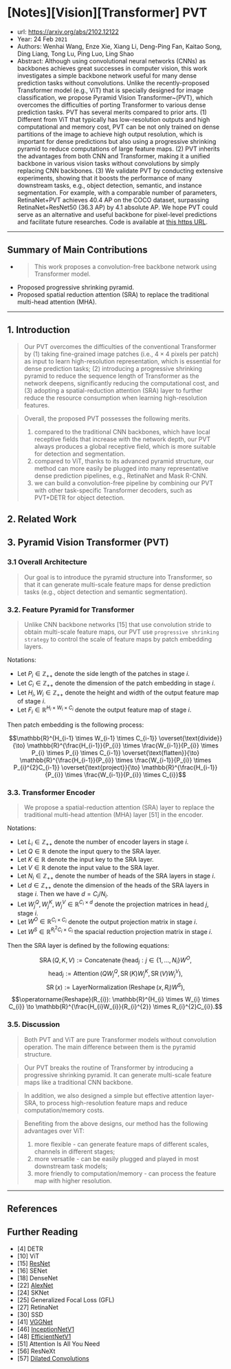 # [Notes][Vision][Transformer] PVT

* url: https://arxiv.org/abs/2102.12122
* Year: 24 Feb `2021`
* Authors: Wenhai Wang, Enze Xie, Xiang Li, Deng-Ping Fan, Kaitao Song, Ding Liang, Tong Lu, Ping Luo, Ling Shao
* Abstract: Although using convolutional neural networks (CNNs) as backbones achieves great successes in computer vision, this work investigates a simple backbone network useful for many dense prediction tasks without convolutions. Unlike the recently-proposed Transformer model (e.g., ViT) that is specially designed for image classification, we propose Pyramid Vision Transformer~(PVT), which overcomes the difficulties of porting Transformer to various dense prediction tasks. PVT has several merits compared to prior arts. (1) Different from ViT that typically has low-resolution outputs and high computational and memory cost, PVT can be not only trained on dense partitions of the image to achieve high output resolution, which is important for dense predictions but also using a progressive shrinking pyramid to reduce computations of large feature maps. (2) PVT inherits the advantages from both CNN and Transformer, making it a unified backbone in various vision tasks without convolutions by simply replacing CNN backbones. (3) We validate PVT by conducting extensive experiments, showing that it boosts the performance of many downstream tasks, e.g., object detection, semantic, and instance segmentation. For example, with a comparable number of parameters, RetinaNet+PVT achieves 40.4 AP on the COCO dataset, surpassing RetinaNet+ResNet50 (36.3 AP) by 4.1 absolute AP. We hope PVT could serve as an alternative and useful backbone for pixel-level predictions and facilitate future researches. Code is available at [this https URL](https://github.com/whai362/PVT).

----------------------------------------------------------------------------------------------------

## Summary of Main Contributions

* > This work proposes a convolution-free backbone network using Transformer model.
* Proposed progressive shrinking pyramid.
* Proposed spatial reduction attention (SRA) to replace the traditional multi-head attention (MHA).

----------------------------------------------------------------------------------------------------

## 1. Introduction

> Our PVT overcomes the difficulties of the conventional Transformer by (1) taking fine-grained image patches (i.e., $4 \times 4$ pixels per patch) as input to learn high-resolution representation, which is essential for dense prediction tasks; (2) introducing a progressive shrinking pyramid to reduce the sequence length of Transformer as the network deepens, significantly reducing the computational cost, and (3) adopting a spatial-reduction attention (SRA) layer to further reduce the resource consumption when learning high-resolution features.

> Overall, the proposed PVT possesses the following merits.
> 1. compared to the traditional CNN backbones, which have local receptive fields that increase with the network depth, our PVT always produces a global receptive field, which is more suitable for detection and segmentation.
> 2. compared to ViT, thanks to its advanced pyramid structure, our method can more easily be plugged into many representative dense prediction pipelines, e.g., RetinaNet and Mask R-CNN.
> 3. we can build a convolution-free pipeline by combining our PVT with other task-specific Transformer decoders, such as PVT+DETR for object detection.

## 2. Related Work

## 3. Pyramid Vision Transformer (PVT)

### 3.1 Overall Architecture

> Our goal is to introduce the pyramid structure into Transformer, so that it can generate multi-scale feature maps for dense prediction tasks (e.g., object detection and semantic segmentation).

### 3.2. Feature Pyramid for Transformer

> Unlike CNN backbone networks [15] that use convolution stride to obtain multi-scale feature maps, our PVT use `progressive shrinking strategy` to control the scale of feature maps by patch embedding layers.

Notations:
* Let $P_{i} \in \mathbb{Z}_{++}$ denote the side length of the patches in stage $i$.
* Let $C_{i} \in \mathbb{Z}_{++}$ denote the dimension of the patch embedding in stage $i$.
* Let $H_{i}, W_{i} \in \mathbb{Z}_{++}$ denote the height and width of the output feature map of stage $i$.
* Let $F_{i} \in \mathbb{R}^{H_{i} \times W_{i} \times C_{i}}$ denote the output feature map of stage $i$.

Then patch embedding is the following process:

$$\mathbb{R}^{H_{i-1} \times W_{i-1} \times C_{i-1}} \overset{\text{divide}}{\to}
\mathbb{R}^{\frac{H_{i-1}}{P_{i}} \times \frac{W_{i-1}}{P_{i}} \times P_{i} \times P_{i} \times C_{i-1}} \overset{\text{flatten}}{\to}
\mathbb{R}^{\frac{H_{i-1}}{P_{i}} \times \frac{W_{i-1}}{P_{i}} \times P_{i}^{2}C_{i-1}} \overset{\text{project}}{\to}
\mathbb{R}^{\frac{H_{i-1}}{P_{i}} \times \frac{W_{i-1}}{P_{i}} \times C_{i}}$$

### 3.3. Transformer Encoder

> We propose a spatial-reduction attention (SRA) layer to replace the traditional multi-head attention (MHA) layer [51] in the encoder.

Notations:
* Let $L_{i} \in \mathbb{Z}_{++}$ denote the number of encoder layers in stage $i$.
* Let $Q \in \mathbb{R}^{}$ denote the input query to the SRA layer.
* Let $K \in \mathbb{R}^{}$ denote the input key to the SRA layer.
* Let $V \in \mathbb{R}^{}$ denote the input value to the SRA layer.
* Let $N_{i} \in \mathbb{Z}_{++}$ denote the number of heads of the SRA layers in stage $i$.
* Let $d \in \mathbb{Z}_{++}$ denote the dimension of the heads of the SRA layers in stage $i$.
Then we have $d = C_{i} / N_{i}$.
* Let $W_{j}^{Q}, W_{j}^{K}, W_{j}^{V} \in \mathbb{R}^{C_{i} \times d}$ denote the projection matrices in head $j$, stage $i$.
* Let $W^{O} \in \mathbb{R}^{C_{i} \times C_{i}}$ denote the output projection matrix in stage $i$.
* Let $W^{S} \in \mathbb{R}^{R_{i}^{2}C_{i} \times C_{i}}$ the spacial reduction projection matrix in stage $i$.

Then the SRA layer is defined by the following equations:

$$\operatorname{SRA}(Q, K, V) := \operatorname{Concatenate}\bigg\{\text{head}_{j}: j \in \{1, ..., N_{i}\bigg\}W^{O},$$
$$\text{head}_{j} := \operatorname{Attention}(QW_{j}^{Q}, \operatorname{SR}(K)W_{j}^{K}, \operatorname{SR}(V)W_{j}^{V}),$$
$$\operatorname{SR}(x) := \operatorname{LayerNormalization}(\operatorname{Reshape}(x, R_{i})W^{S}),$$
$$\operatorname{Reshape}(R_{i}): \mathbb{R}^{H_{i} \times W_{i} \times C_{i}} \to \mathbb{R}^{\frac{H_{i}W_{i}}{R_{i}^{2}} \times R_{i}^{2}C_{i}}.$$

### 3.5. Discussion

> Both PVT and ViT are pure Transformer models without convolution operation. The main difference between them is the pyramid structure.

> Our PVT breaks the routine of Transformer by introducing a progressive shrinking pyramid. It can generate multi-scale feature maps like a traditional CNN backbone.

> In addition, we also designed a simple but effective attention layer-SRA, to process high-resolution feature maps and reduce computation/memory costs.

> Benefiting from the above designs, our method has the following advantages over ViT:
> 1. more flexible - can generate feature maps of different scales, channels in different stages;
> 2. more versatile - can be easily plugged and played in most downstream task models;
> 3. more friendly to computation/memory - can process the feature map with higher resolution.

----------------------------------------------------------------------------------------------------

## References

## Further Reading

* [4] DETR
* [10] ViT
* [15] [ResNet](https://zhuanlan.zhihu.com/p/570072614)
* [16] SENet
* [18] DenseNet
* [22] [AlexNet](https://zhuanlan.zhihu.com/p/565285454)
* [24] SKNet
* [25] Generalized Focal Loss (GFL)
* [27] RetinaNet
* [30] SSD
* [41] [VGGNet](https://zhuanlan.zhihu.com/p/563314926)
* [46] [InceptionNetV1](https://zhuanlan.zhihu.com/p/564141144)
* [48] [EfficientNetV1](https://zhuanlan.zhihu.com/p/557565000)
* [51] Attention Is All You Need
* [56] ResNeXt
* [57] [Dilated Convolutions](https://zhuanlan.zhihu.com/p/555834549)
